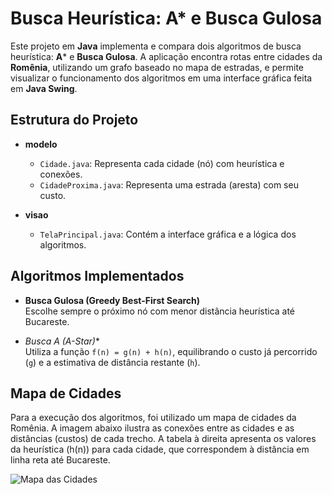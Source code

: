 # Busca Heurística: A* e Busca Gulosa  

Este projeto em **Java** implementa e compara dois algoritmos de busca heurística: **A*** e **Busca Gulosa**. A aplicação encontra rotas entre cidades da **Romênia**, utilizando um grafo baseado no mapa de estradas, e permite visualizar o funcionamento dos algoritmos em uma interface gráfica feita em **Java Swing**.  

## Estrutura do Projeto  
- **modelo**  
  - `Cidade.java`: Representa cada cidade (nó) com heurística e conexões.  
  - `CidadeProxima.java`: Representa uma estrada (aresta) com seu custo.  

- **visao**  
  - `TelaPrincipal.java`: Contém a interface gráfica e a lógica dos algoritmos.  

## Algoritmos Implementados  
- **Busca Gulosa (Greedy Best-First Search)**  
  Escolhe sempre o próximo nó com menor distância heurística até Bucareste.  

- **Busca A* (A-Star)**  
  Utiliza a função `f(n) = g(n) + h(n)`, equilibrando o custo já percorrido (`g`) e a estimativa de distância restante (`h`).  

## Mapa de Cidades  
Para a execução dos algoritmos, foi utilizado um mapa de cidades da Romênia. A imagem abaixo ilustra as conexões entre as cidades e as distâncias (custos) de cada trecho. A tabela à direita apresenta os valores da heurística (h(n)) para cada cidade, que correspondem à distância em linha reta até Bucareste.

![Mapa das Cidades](./mapa.png)  
